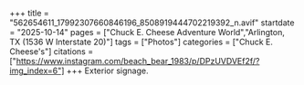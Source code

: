 +++
title = "562654611_17992307660846196_8508919444702219392_n.avif"
startdate = "2025-10-14"
pages = ["Chuck E. Cheese Adventure World","Arlington, TX (1536 W Interstate 20)"]
tags = ["Photos"]
categories = ["Chuck E. Cheese's"]
citations = ["https://www.instagram.com/beach_bear_1983/p/DPzUVDVEf2f/?img_index=6"]
+++
Exterior signage.